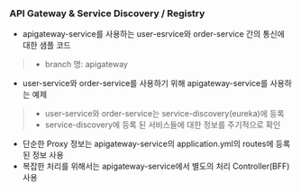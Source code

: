 ### API Gateway & Service Discovery / Registry
* apigateway-service를 사용하는 user-esrvice와 order-service 간의 통신에 대한 샘플 코드
> * branch 명: apigateway
* user-service와 order-service를 사용하기 위해 apigateway-service를 사용하는 예제
> * user-service와 order-service는 service-discovery(eureka)에 등록
> * service-discovery에 등록 된 서비스들에 대한 정보를 주기적으로 확인
* 단순한 Proxy 정보는 apigateway-service의 application.yml의 routes에 등록 된 정보 사용
* 복잡한 처리를 위해서는 apigateway-service에서 별도의 처리 Controller(BFF) 사용
